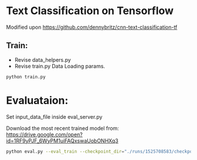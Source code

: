 # Text Classification on Tensorflow

Modified upon https://github.com/dennybritz/cnn-text-classification-tf

## Train:  

- Revise data_helpers.py  
- Revise train.py Data Loading params.
```bash
python train.py
```


# Evaluataion:

Set input_data_file inside eval_server.py

Download the most recent trained model from:  
https://drive.google.com/open?id=1RF9yPJF_6WyPM1uiFAQxswaUobONHXq3

```bash
python eval.py --eval_train --checkpoint_dir="./runs/1525708583/checkpoints/"

```
